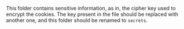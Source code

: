 This folder contains sensitive information, as in, the cipher key used to encrypt the cookies.
The key present in the file should be replaced with another one, and this folder should be renamed to `secrets`.